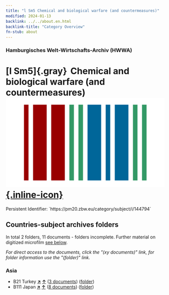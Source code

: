 ```yaml
---
title: "l Sm5 Chemical and biological warfare (and countermeasures)"
modified: 2024-01-13
backlink: ../../about.en.html
backlink-title: "Category Overview"
fn-stub: about
---
```


### Hamburgisches Welt-Wirtschafts-Archiv (HWWA)

# [l Sm5]{.gray}&#8201; Chemical and biological warfare (and countermeasures) &#160; [![Wikidata](/images/Wikidata-logo.svg "Wikidata"){.inline-icon}](http://www.wikidata.org/entity/Q104700210)

<div class="hint">Persistent Identifier: `https://pm20.zbw.eu/category/subject/i/144794`</div>







## Countries-subject archives folders







In total 2 folders, 11 documents - folders incomplete. Further material on digitized microfilm [see below](#filmsections).

_For direct access to the documents, click the "(xy documents)" link, for folder information use the "(folder)" link._



### Asia

- B21 Turkey [**&nearr;**](../../../geo/i/141111/about.en.html "Turkey (all folders)") [**&uarr;**](../../../geo/about.en.html#B21 "Country category system") (<a href="https://pm20.zbw.eu/iiifview/folder/sh/141111,144794" title="about: Turkey : Chemical and biological warfare (and countermeasures)" target="_blank">3 documents</a>) ([folder](../../../../folder/sh/1411xx/141111/1447xx/144794/about.en.html))
- B111 Japan [**&nearr;**](../../../geo/i/141272/about.en.html "Japan (all folders)") [**&uarr;**](../../../geo/about.en.html#B111 "Country category system") (<a href="https://pm20.zbw.eu/iiifview/folder/sh/141272,144794" title="about: Japan : Chemical and biological warfare (and countermeasures)" target="_blank">8 documents</a>) ([folder](../../../../folder/sh/1412xx/141272/1447xx/144794/about.en.html))



<a id="filmsections" />













